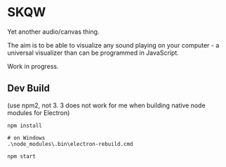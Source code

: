# SKQW

Yet another audio/canvas thing. 

The aim is to be able to visualize any sound playing on your computer - a universal visualizer than can be programmed in JavaScript.

Work in progress.

##  Dev Build

(use npm2, not 3. 3 does not work for me when building native node modules for Electron)

```
npm install

# on Windows
.\node_modules\.bin\electron-rebuild.cmd

npm start
```